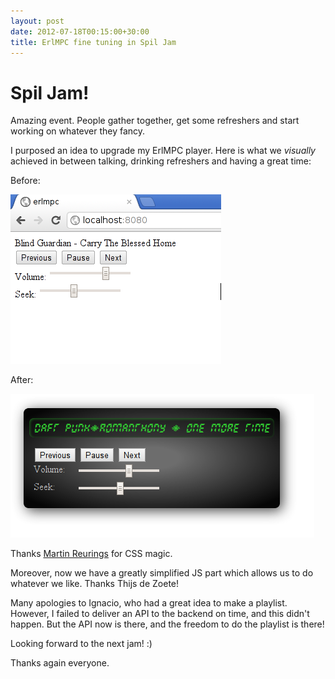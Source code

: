```yaml
---
layout: post
date: 2012-07-18T00:15:00+30:00
title: ErlMPC fine tuning in Spil Jam 
---
```


Spil Jam!
=========

Amazing event. People gather together, get some refreshers and start working on
whatever they fancy.

I purposed an idea to upgrade my ErlMPC player. Here is what we _visually_
achieved in between talking, drinking refreshers and having a great time:

Before:

![Version 0.1](https://github.com/Motiejus/erlmpc/raw/0.1/priv/static/screenshot-0.1.png "erlmpc running in Google Chrome 18")

After:

![Version 0.2](https://github.com/Motiejus/erlmpc/raw/0.2/priv/static/screenshot-0.2.png "erlmpc running in Google Chrome 20")

Thanks [Martin Reurings](http://www.windgazer.nl/) for CSS magic.

Moreover, now we have a greatly simplified JS part which allows us to do
whatever we like. Thanks Thijs de Zoete!

Many apologies to Ignacio, who had a great idea to make a playlist. However, I
failed to deliver an API to the backend on time, and this didn't happen. But
the API now is there, and the freedom to do the playlist is there!

Looking forward to the next jam! :)

Thanks again everyone.
